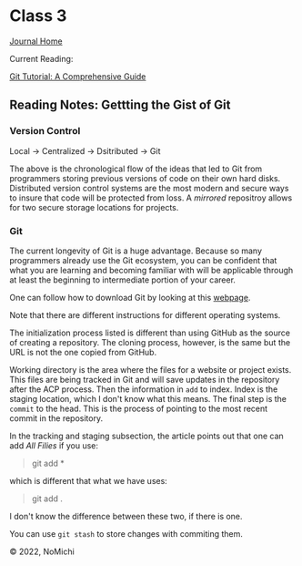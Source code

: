 # Class 3

[Journal Home](README.md)  

Current Reading:

[Git Tutorial: A Comprehensive Guide](https://blog.udemy.com/git-tutorial-a-comprehensive-guide/)

## Reading Notes: Gettting the Gist of Git

### Version Control

Local -> Centralized -> Dsitributed -> Git

The above is the chronological flow of the ideas that led to Git from programmers storing previous versions of code on their own hard disks. Distributed version control systems are the most modern and secure ways to insure that code will be protected from loss. A *mirrored* repositroy allows for two secure storage locations for projects.

### Git

The current longevity of Git is a huge advantage. Because so many programmers already use the Git ecosystem, you can be confident that what you are learning and becoming familiar with will be applicable through at least the beginning to intermediate portion of your career.

One can follow how to download Git by looking at this [webpage](https://blog.udemy.com/git-tutorial-a-comprehensive-guide/).

Note that there are different instructions for different operating systems.

The initialization process listed is different than using GitHub as the source of creating a repository. The cloning process, however, is the same but the URL is not the one copied from GitHub.

Working directory is the area where the files for a website or project exists. This files are being tracked in Git and will save updates in the repository after the ACP process. Then the information in `add` to index. Index is the staging location, which I don't know what this means. The final step is the `commit` to the head. This is the process of pointing to the most recent commit in the repository.

In the tracking and staging subsection, the article points out that one can add *All Filies* if you use:

> git add *

which is different that what we have uses:
> git add .

I don't know the difference between these two, if there is one.

You can use `git stash` to store changes with commiting them.

&copy; 2022, NoMichi
